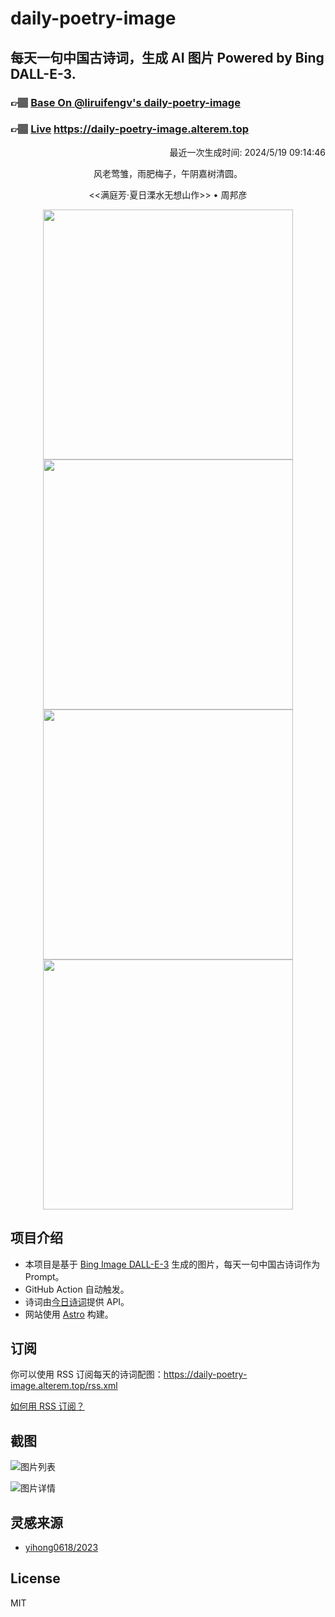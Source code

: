 
# daily-poetry-image

## 每天一句中国古诗词，生成 AI 图片 Powered by Bing DALL-E-3.

### 👉🏽 [Base On @liruifengv's daily-poetry-image](https://github.com/liruifengv/daily-poetry-image)

### 👉🏽 [Live](https://daily-poetry-image.alterem.top/) https://daily-poetry-image.alterem.top

<p align="right">
  最近一次生成时间: 2024/5/19 09:14:46
</p>
<p align="center">
风老莺雏，雨肥梅子，午阴嘉树清圆。
</p>
<p align="center">
<<满庭芳·夏日溧水无想山作>> • 周邦彦
</p>
<p align="center">
<img src="https://tse3.mm.bing.net/th/id/OIG3.HNE1SsTjakAdoi9CyhK9" height="400" width="400" />
<img src="https://tse2.mm.bing.net/th/id/OIG3.1olDxBJZILWNNDqCANBZ" height="400" width="400" />
<img src="https://tse4.mm.bing.net/th/id/OIG3.cCgVUGZEQVyWO0__1.nX" height="400" width="400" />
<img src="https://tse1.mm.bing.net/th/id/OIG3.qZM.Q9.0y_BJS2Rm2CKj" height="400" width="400" />
</p>

## 项目介绍

-   本项目是基于 [Bing Image DALL-E-3](https://www.bing.com/images/create) 生成的图片，每天一句中国古诗词作为 Prompt。
-   GitHub Action 自动触发。
-   诗词由[今日诗词](https://www.jinrishici.com/)提供 API。
-   网站使用 [Astro](https://astro.build) 构建。

## 订阅

你可以使用 RSS 订阅每天的诗词配图：https://daily-poetry-image.alterem.top/rss.xml

[如何用 RSS 订阅？](https://zhuanlan.zhihu.com/p/55026716)

## 截图

![图片列表](./screenshots/Snipaste_2023-12-28_21-00-26.png)

![图片详情](./screenshots/Snipaste_2023-12-28_21-00-53.png)

## 灵感来源

-   [yihong0618/2023](https://github.com/yihong0618/2023)

## License

MIT
